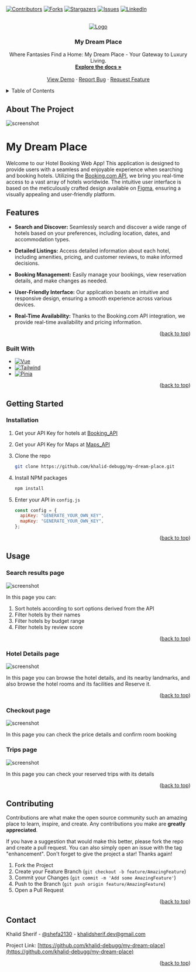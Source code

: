 <!-- Improved compatibility of back to top link: See: https://github.com/othneildrew/Best-README-Template/pull/73 -->

<a name="readme-top"></a>

<!--
*** Thanks for checking out the Best-README-Template. If you have a suggestion
*** that would make this better, please fork the repo and create a pull request
*** or simply open an issue with the tag "enhancement".
*** Don't forget to give the project a star!
*** Thanks again! Now go create something AMAZING! :D
-->

<!-- PROJECT SHIELDS -->
<!--
*** I'm using markdown "reference style" links for readability.
*** Reference links are enclosed in brackets [ ] instead of parentheses ( ).
*** See the bottom of this document for the declaration of the reference variables
*** for contributors-url, forks-url, etc. This is an optional, concise syntax you may use.
*** https://www.markdownguide.org/basic-syntax/#reference-style-links
-->

[![Contributors][contributors-shield]][contributors-url]
[![Forks][forks-shield]][forks-url]
[![Stargazers][stars-shield]][stars-url]
[![Issues][issues-shield]][issues-url]
[![LinkedIn][linkedin-shield]][linkedin-url]

<!-- PROJECT LOGO -->
<br />
<div align="center">
  <a href="https://github.com/khalid-debugg/my-dream-place">
    <img src="/assets/images/Plane Icon.png" alt="Logo" >
  </a>

<h3 align="center">My Dream Place</h3>

  <p align="center">
    Where Fantasies Find a Home: My Dream Place - Your Gateway to Luxury Living.
    <br />
    <a href="https://github.com/khalid-debugg/my-dream-place"><strong>Explore the docs »</strong></a>
    <br />
    <br />
    <a href="https://github.com/khalid-debugg/my-dream-place">View Demo</a>
    ·
    <a href="https://github.com/khalid-debugg/my-dream-place/issues">Report Bug</a>
    ·
    <a href="https://github.com/khalid-debugg/my-dream-place/issues">Request Feature</a>
  </p>
</div>

<!-- TABLE OF CONTENTS -->
<details>
  <summary>Table of Contents</summary>
  <ol>
    <li>
      <a href="#about-the-project">About The Project</a>
      <ul>
        <li><a href="#built-with">Built With</a></li>
      </ul>
    </li>
    <li>
      <a href="#getting-started">Getting Started</a>
      <ul>
        <li><a href="#installation">Installation</a></li>
      </ul>
    </li>
    <li><a href="#usage">Usage</a></li>
    <li><a href="#contributing">Contributing</a></li>
    <li><a href="#contact">Contact</a></li>
  </ol>
</details>

<!-- ABOUT THE PROJECT -->

## About The Project

<img src="/assets/images/Screenshots/Home-screenshot.png" alt="screenshot" >

# My Dream Place

Welcome to our Hotel Booking Web App! This application is designed to provide users with a seamless and enjoyable experience when searching and booking hotels. Utilizing the [Booking.com API](https://rapidapi.com/DataCrawler/api/booking-com15/), we bring you real-time access to a vast array of hotels worldwide. The intuitive user interface is based on the meticulously crafted design available on [Figma](https://www.figma.com/file/BQHVuw93nxwUFEnNuyPDdd/Untitled?type=design&node-id=0%3A1&mode=design&t=rGCWh3ItgSBgdGdO-1), ensuring a visually appealing and user-friendly platform.

## Features

- **Search and Discover:** Seamlessly search and discover a wide range of hotels based on your preferences, including location, dates, and accommodation types.

- **Detailed Listings:** Access detailed information about each hotel, including amenities, pricing, and customer reviews, to make informed decisions.

- **Booking Management:** Easily manage your bookings, view reservation details, and make changes as needed.

- **User-Friendly Interface:** Our application boasts an intuitive and responsive design, ensuring a smooth experience across various devices.

- **Real-Time Availability:** Thanks to the Booking.com API integration, we provide real-time availability and pricing information.

<p align="right">(<a href="#readme-top">back to top</a>)</p>

### Built With

- [![Vue][Vue.js]][Vue-url]
- [![Tailwind][Tailwindcss]][Tailwind-url]
- [![Pinia][Pinia]][Pinia-url]

<p align="right">(<a href="#readme-top">back to top</a>)</p>

<!-- GETTING STARTED -->

## Getting Started

### Installation

1. Get your API Key for hotels at [Booking_API](https://rapidapi.com/DataCrawler/api/booking-com15/)
2. Get your API Key for Maps at [Maps_API](https://console.cloud.google.com/)
3. Clone the repo
   ```sh
   git clone https://github.com/khalid-debugg/my-dream-place.git
   ```
4. Install NPM packages
   ```sh
   npm install
   ```
5. Enter your API in `config.js`

   ```js
   const config = {
     apiKey: "GENERATE_YOUR_OWN_KEY",
     mapKey: "GENERATE_YOUR_OWN_KEY",
   };
   ```

<p align="right">(<a href="#readme-top">back to top</a>)</p>

<!-- USAGE EXAMPLES -->

## Usage

### Search results page

<img src="/assets/images/Screenshots/Search-screenshot.png" alt="screenshot" >

In this page you can:

1. Sort hotels according to sort options derived from the API
2. Filter hotels by their names
3. Filter hotels by budget range
4. Filter hotels by review score

<p align="right">(<a href="#readme-top">back to top</a>)</p>

### Hotel Details page

<img src="/assets/images/Screenshots/Hotel-screenshot.png" alt="screenshot" >

In this page you can browse the hotel details, and its nearby landmarks, and also browse the hotel rooms and its facilities and Reserve it.

<p align="right">(<a href="#readme-top">back to top</a>)</p>

### Checkout page

<img src="/assets/images/Screenshots/Checkout-screenshot.png" alt="screenshot" >

In this page you can check the price details and confirm room booking

### Trips page

<img src="/assets/images/Screenshots/Trips-screenshot.png" alt="screenshot" >

In this page you can check your reserved trips with its details

<p align="right">(<a href="#readme-top">back to top</a>)</p>

<!-- CONTRIBUTING -->

## Contributing

Contributions are what make the open source community such an amazing place to learn, inspire, and create. Any contributions you make are **greatly appreciated**.

If you have a suggestion that would make this better, please fork the repo and create a pull request. You can also simply open an issue with the tag "enhancement".
Don't forget to give the project a star! Thanks again!

1. Fork the Project
2. Create your Feature Branch (`git checkout -b feature/AmazingFeature`)
3. Commit your Changes (`git commit -m 'Add some AmazingFeature'`)
4. Push to the Branch (`git push origin feature/AmazingFeature`)
5. Open a Pull Request

<p align="right">(<a href="#readme-top">back to top</a>)</p>

<!-- CONTACT -->

## Contact

Khalid Sherif - [@shefa2130](https://twitter.com/shefa2130) - khalidsherif.dev@gmail.com

Project Link: [https://github.com/khalid-debugg/my-dream-place](https://github.com/khalid-debugg/my-dream-place)

<p align="right">(<a href="#readme-top">back to top</a>)</p>

<!-- MARKDOWN LINKS & IMAGES -->
<!-- https://www.markdownguide.org/basic-syntax/#reference-style-links -->

[contributors-shield]: https://img.shields.io/github/contributors/khalid-debugg/my-dream-place.svg?style=for-the-badge
[contributors-url]: https://github.com/Khalid-debugg/My-Dream-Place/graphs/contributors
[forks-shield]: https://img.shields.io/github/forks/khalid-debugg/my-dream-place.svg?style=for-the-badge
[forks-url]: https://github.com/khalid-debugg/my-dream-place/network/members
[stars-shield]: https://img.shields.io/github/stars/khalid-debugg/my-dream-place.svg?style=for-the-badge
[stars-url]: https://github.com/khalid-debugg/my-dream-place/stargazers
[issues-shield]: https://img.shields.io/github/issues/khalid-debugg/my-dream-place.svg?style=for-the-badge
[issues-url]: https://github.com/khalid-debugg/my-dream-place/issues
[linkedin-shield]: https://img.shields.io/badge/-LinkedIn-black.svg?style=for-the-badge&logo=linkedin&colorB=555
[linkedin-url]: https://www.linkedin.com/in/khalidsherif1/
[product-screenshot]: https://github.com/Khalid-debugg/My-Dream-Place/assets/images/Home/Home-screenshot.png
[Next.js]: https://img.shields.io/badge/next.js-000000?style=for-the-badge&logo=nextdotjs&logoColor=white
[Next-url]: https://nextjs.org/
[React.js]: https://img.shields.io/badge/React-20232A?style=for-the-badge&logo=react&logoColor=61DAFB
[React-url]: https://reactjs.org/
[Vue.js]: https://img.shields.io/badge/Vue.js-35495E?style=for-the-badge&logo=vuedotjs&logoColor=4FC08D
[Vue-url]: https://vuejs.org/
[Tailwindcss]: https://img.shields.io/badge/tailwindcss-0F172A?&logo=tailwindcss
[Tailwind-url]: tailwindcss.com
[Pinia]: https://img.shields.io/badge/Pinia-8A2BE2
[Pinia-url]: https://pinia.vuejs.org/
[Angular.io]: https://img.shields.io/badge/Angular-DD0031?style=for-the-badge&logo=angular&logoColor=white
[Angular-url]: https://angular.io/
[Svelte.dev]: https://img.shields.io/badge/Svelte-4A4A55?style=for-the-badge&logo=svelte&logoColor=FF3E00
[Svelte-url]: https://svelte.dev/
[Laravel.com]: https://img.shields.io/badge/Laravel-FF2D20?style=for-the-badge&logo=laravel&logoColor=white
[Laravel-url]: https://laravel.com
[Bootstrap.com]: https://img.shields.io/badge/Bootstrap-563D7C?style=for-the-badge&logo=bootstrap&logoColor=white
[Bootstrap-url]: https://getbootstrap.com
[JQuery.com]: https://img.shields.io/badge/jQuery-0769AD?style=for-the-badge&logo=jquery&logoColor=white
[JQuery-url]: https://jquery.com
